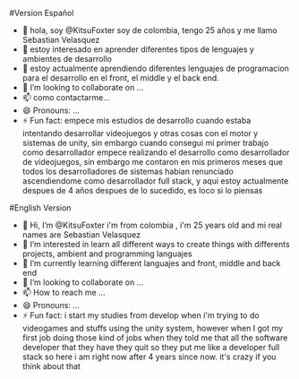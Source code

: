 #Version Español

- 👋 hola, soy @KitsuFoxter soy de colombia, tengo 25 años y me llamo Sebastian Velasquez
- 👀 estoy interesado en aprender diferentes tipos de lenguajes y ambientes de desarrollo 
- 🌱 estoy actualmente aprendiendo diferentes lenguajes de programacion para el desarrollo en el front, el middle y el back end.
- 💞️ I’m looking to collaborate on ...
- 📫 como contactarme...
- 😄 Pronouns: ...
- ⚡ Fun fact: empece mis estudios de desarrollo cuando estaba intentando desarrollar videojuegos y otras cosas con el motor y sistemas de unity,
  sin embargo cuando consegui mi primer trabajo como desarrollador empece realizando el desarrollo como desarrollador de videojuegos, sin embargo me contaron en mis primeros meses
  que todos los desarrolladores de sistemas habian renunciado ascendiendome como desarrollador full stack, y aqui estoy actualmente despues de 4 años despues de lo sucedido, es loco si lo piensas
  
#English Version

- 👋 Hi, I’m @KitsuFoxter i'm from colombia , i'm 25 years old and mi real names are Sebastian Velasquez
- 👀 I’m interested in learn all different ways to create things with differents projects, ambient and programming languajes
- 🌱 I’m currently learning different languajes and front, middle and back end 
- 💞️ I’m looking to collaborate on ...
- 📫 How to reach me ...
- 😄 Pronouns: ...
- ⚡ Fun fact: i start my studies from develop when i'm trying to do videogames and stuffs using the unity system,
  however when I got my first job doing those kind of jobs when they told me that all the software developer that they have they quit so
  they put me like a developer full stack so here i am right now after 4 years since now. it's crazy if you think about that

<!---
KitsuFoxter/KitsuFoxter is a ✨ special ✨ repository because its `README.md` (this file) appears on your GitHub profile.
You can click the Preview link to take a look at your changes.
--->
